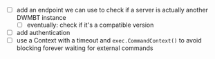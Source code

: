 
- [ ] add an endpoint we can use to check if a server is actually another DWMBT instance 
  - [ ] eventually: check if it's a compatible version
- [ ] add authentication
- [ ] use a Context with a timeout and `exec.CommandContext()` to avoid blocking forever waiting for external commands
